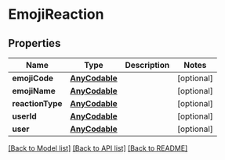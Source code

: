 # EmojiReaction

## Properties
Name | Type | Description | Notes
------------ | ------------- | ------------- | -------------
**emojiCode** | [**AnyCodable**](.md) |  | [optional] 
**emojiName** | [**AnyCodable**](.md) |  | [optional] 
**reactionType** | [**AnyCodable**](.md) |  | [optional] 
**userId** | [**AnyCodable**](.md) |  | [optional] 
**user** | [**AnyCodable**](.md) |  | [optional] 

[[Back to Model list]](../README.md#documentation-for-models) [[Back to API list]](../README.md#documentation-for-api-endpoints) [[Back to README]](../README.md)


